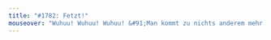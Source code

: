 ```yaml
---
title: "#1782: Fetzt!"
mouseover: "Wuhuu! Wuhuu! Wuhuu! &#91;Man kommt zu nichts anderem mehr.&#93;"
---
```

